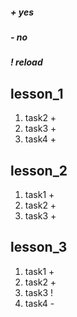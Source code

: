 ##### + yes
##### - no
##### ! reload

## lesson_1 
1) task2 +
2) task3 +
3) task4 +

## lesson_2
1) task1 +
2) task2 +
3) task3 +

## lesson_3
1) task1 +
2) task2 +
3) task3 !
4) task4 -